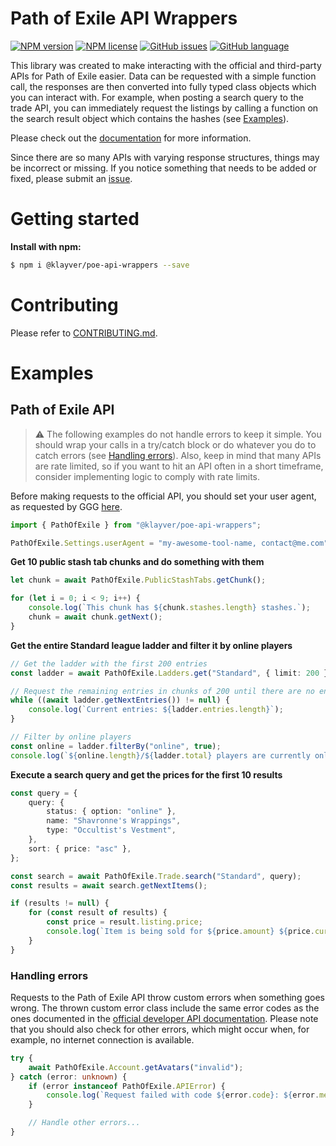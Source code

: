 # Path of Exile API Wrappers

[![NPM version](https://img.shields.io/npm/v/@klayver/poe-api-wrappers?style=for-the-badge)](https://www.npmjs.com/package/@klayver/poe-api-wrappers) [![NPM license](https://img.shields.io/npm/l/@klayver/poe-api-wrappers?style=for-the-badge)](https://github.com/klayveR/poe-api-wrappers/blob/main/LICENSE) [![GitHub issues](https://img.shields.io/github/issues/klayveR/poe-api-wrappers?style=for-the-badge)](https://github.com/klayveR/poe-api-wrappers/issues) [![GitHub language](https://img.shields.io/github/languages/top/klayveR/poe-api-wrappers?style=for-the-badge)](https://github.com/klayveR/poe-api-wrappers)

This library was created to make interacting with the official and third-party APIs for Path of Exile easier. Data can be requested with a simple function call, the responses are then converted into fully typed class objects which you can interact with. For example, when posting a search query to the trade API, you can immediately request the listings by calling a function on the search result object which contains the hashes (see [Examples](#examples)).

Please check out the [documentation](https://klayver.github.io/poe-api-wrappers/) for more information.

Since there are so many APIs with varying response structures, things may be incorrect or missing. If you notice something that needs to be added or fixed, please submit an [issue](https://github.com/klayveR/poe-api-wrappers/issues).

# Getting started

**Install with npm:**

```bash
$ npm i @klayver/poe-api-wrappers --save
```

# Contributing

Please refer to [CONTRIBUTING.md](https://github.com/klayveR/poe-api-wrappers/blob/main/CONTRIBUTING.md).

# Examples

## Path of Exile API

> ⚠️ The following examples do not handle errors to keep it simple. You should wrap your calls in a try/catch block or do whatever you do to catch errors (see [Handling errors](#handling-errors)). Also, keep in mind that many APIs are rate limited, so if you want to hit an API often in a short timeframe, consider implementing logic to comply with rate limits.

Before making requests to the official API, you should set your user agent, as requested by GGG [here](https://www.pathofexile.com/forum/view-thread/3019033/page/1#p23790007).

```typescript
import { PathOfExile } from "@klayver/poe-api-wrappers";

PathOfExile.Settings.userAgent = "my-awesome-tool-name, contact@me.com";
```

**Get 10 public stash tab chunks and do something with them**

```typescript
let chunk = await PathOfExile.PublicStashTabs.getChunk();

for (let i = 0; i < 9; i++) {
    console.log(`This chunk has ${chunk.stashes.length} stashes.`);
    chunk = await chunk.getNext();
}
```

**Get the entire Standard league ladder and filter it by online players**

```typescript
// Get the ladder with the first 200 entries
const ladder = await PathOfExile.Ladders.get("Standard", { limit: 200 });

// Request the remaining entries in chunks of 200 until there are no entries left
while ((await ladder.getNextEntries()) != null) {
    console.log(`Current entries: ${ladder.entries.length}`);
}

// Filter by online players
const online = ladder.filterBy("online", true);
console.log(`${online.length}/${ladder.total} players are currently online.`);
```

**Execute a search query and get the prices for the first 10 results**

```typescript
const query = {
    query: {
        status: { option: "online" },
        name: "Shavronne's Wrappings",
        type: "Occultist's Vestment",
    },
    sort: { price: "asc" },
};

const search = await PathOfExile.Trade.search("Standard", query);
const results = await search.getNextItems();

if (results != null) {
    for (const result of results) {
        const price = result.listing.price;
        console.log(`Item is being sold for ${price.amount} ${price.currency}`);
    }
}
```

### Handling errors

Requests to the Path of Exile API throw custom errors when something goes wrong. The thrown custom error class include the same error codes as the ones documented in the [official developer API documentation](https://th.pathofexile.com/developer/docs/api-errors). Please note that you should also check for other errors, which might occur when, for example, no internet connection is available.

```typescript
try {
    await PathOfExile.Account.getAvatars("invalid");
} catch (error: unknown) {
    if (error instanceof PathOfExile.APIError) {
        console.log(`Request failed with code ${error.code}: ${error.message}`);
    }

    // Handle other errors...
}
```
